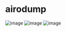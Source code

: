 # airodump
![image](https://user-images.githubusercontent.com/61967756/96169312-e77bf300-0f5c-11eb-88e8-c6192358dac9.png)
![image](https://user-images.githubusercontent.com/61967756/96226863-37df6900-0fce-11eb-8258-6c1831e0bdaf.png)
![image](https://user-images.githubusercontent.com/61967756/97070040-e8252100-160f-11eb-9553-cb1d664074a8.png)
